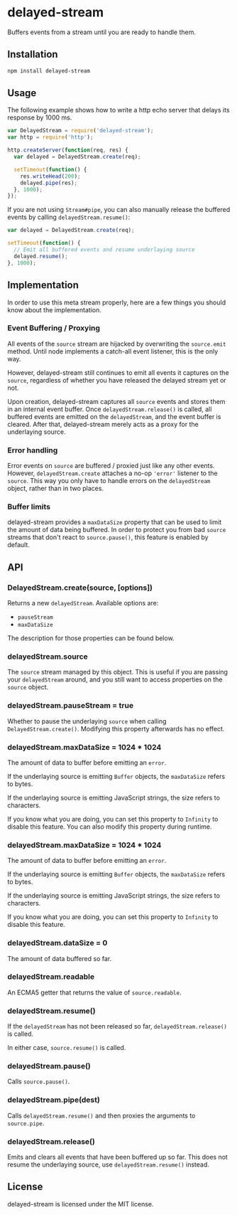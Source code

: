 # delayed-stream

Buffers events from a stream until you are ready to handle them.






















































































<extoc></extoc>

## Installation

``` bash
npm install delayed-stream
```

## Usage

The following example shows how to write a http echo server that delays its
response by 1000 ms.

``` javascript
var DelayedStream = require('delayed-stream');
var http = require('http');

http.createServer(function(req, res) {
  var delayed = DelayedStream.create(req);

  setTimeout(function() {
    res.writeHead(200);
    delayed.pipe(res);
  }, 1000);
});
```

If you are not using `Stream#pipe`, you can also manually release the buffered
events by calling `delayedStream.resume()`:

``` javascript
var delayed = DelayedStream.create(req);

setTimeout(function() {
  // Emit all buffered events and resume underlaying source
  delayed.resume();
}, 1000);
```

## Implementation

In order to use this meta stream properly, here are a few things you should
know about the implementation.

### Event Buffering / Proxying

All events of the `source` stream are hijacked by overwriting the `source.emit`
method. Until node implements a catch-all event listener, this is the only way.

However, delayed-stream still continues to emit all events it captures on the
`source`, regardless of whether you have released the delayed stream yet or
not.

Upon creation, delayed-stream captures all `source` events and stores them in
an internal event buffer. Once `delayedStream.release()` is called, all
buffered events are emitted on the `delayedStream`, and the event buffer is
cleared. After that, delayed-stream merely acts as a proxy for the underlaying
source.

### Error handling

Error events on `source` are buffered / proxied just like any other events.
However, `delayedStream.create` attaches a no-op `'error'` listener to the
`source`. This way you only have to handle errors on the `delayedStream`
object, rather than in two places.

### Buffer limits

delayed-stream provides a `maxDataSize` property that can be used to limit
the amount of data being buffered. In order to protect you from bad `source`
streams that don't react to `source.pause()`, this feature is enabled by
default.

## API

### DelayedStream.create(source, [options])

Returns a new `delayedStream`. Available options are:

* `pauseStream`
* `maxDataSize`

The description for those properties can be found below.

### delayedStream.source

The `source` stream managed by this object. This is useful if you are
passing your `delayedStream` around, and you still want to access properties
on the `source` object.

### delayedStream.pauseStream = true

Whether to pause the underlaying `source` when calling
`DelayedStream.create()`. Modifying this property afterwards has no effect.

### delayedStream.maxDataSize = 1024 * 1024

The amount of data to buffer before emitting an `error`.

If the underlaying source is emitting `Buffer` objects, the `maxDataSize`
refers to bytes.

If the underlaying source is emitting JavaScript strings, the size refers to
characters.

If you know what you are doing, you can set this property to `Infinity` to
disable this feature. You can also modify this property during runtime.

### delayedStream.maxDataSize = 1024 * 1024

The amount of data to buffer before emitting an `error`.

If the underlaying source is emitting `Buffer` objects, the `maxDataSize`
refers to bytes.

If the underlaying source is emitting JavaScript strings, the size refers to
characters.

If you know what you are doing, you can set this property to `Infinity` to
disable this feature.

### delayedStream.dataSize = 0

The amount of data buffered so far.

### delayedStream.readable

An ECMA5 getter that returns the value of `source.readable`.

### delayedStream.resume()

If the `delayedStream` has not been released so far, `delayedStream.release()`
is called.

In either case, `source.resume()` is called.

### delayedStream.pause()

Calls `source.pause()`.

### delayedStream.pipe(dest)

Calls `delayedStream.resume()` and then proxies the arguments to `source.pipe`.

### delayedStream.release()

Emits and clears all events that have been buffered up so far. This does not
resume the underlaying source, use `delayedStream.resume()` instead.

## License

delayed-stream is licensed under the MIT license.
